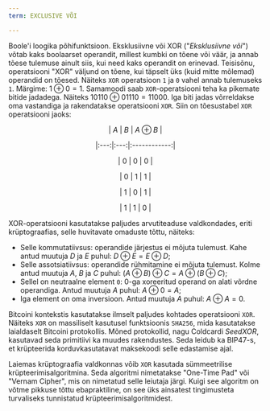 ```yaml
---
term: EXCLUSIVE VÕI

---
```

Boole'i loogika põhifunktsioon. Eksklusiivne või XOR ("*Eksklusiivne või*") võtab kaks boolaarset operandit, millest kumbki on tõene või väär, ja annab tõese tulemuse ainult siis, kui need kaks operandit on erinevad. Teisisõnu, operatsiooni "XOR" väljund on tõene, kui täpselt üks (kuid mitte mõlemad) operandid on tõesed. Näiteks `XOR` operatsioon `1` ja `0` vahel annab tulemuseks `1`. Märgime: $1 \oplus 0 = 1$. Samamoodi saab `XOR`-operatsiooni teha ka pikemate bitide jadadega. Näiteks $10110 \oplus 01110 = 11000$. Iga biti jadas võrreldakse oma vastandiga ja rakendatakse operatsiooni `XOR`. Siin on tõesustabel `XOR` operatsiooni jaoks:

<div align="center">

| $A$ | $B$ | $A \oplus B$ |

|:---:|:---:|:------------:|

| $0$ | $0$ | $0$ |

| $0$ | $1$ | $1$ |

| $1$ | $0$ | $1$ |

| $1$ | $1$ | $0$ |

</div>

XOR-operatsiooni kasutatakse paljudes arvutiteaduse valdkondades, eriti krüptograafias, selle huvitavate omaduste tõttu, näiteks:


- Selle kommutatiivsus: operandide järjestus ei mõjuta tulemust. Kahe antud muutuja $D$ ja $E$ puhul: $D \oplus E = E \oplus D$;
- Selle assotsiatiivsus: operandide rühmitamine ei mõjuta tulemust. Kolme antud muutuja $A$, $B$ ja $C$ puhul: $(A \oplus B) \oplus C = A \oplus (B \oplus C)$;
- Sellel on neutraalne element `0`: 0-ga xoreeritud operand on alati võrdne operandiga. Antud muutuja $A$ puhul: $A \oplus 0 = A$;
- Iga element on oma inversioon. Antud muutuja $A$ puhul: $A \oplus A = 0$.

Bitcoini kontekstis kasutatakse ilmselt paljudes kohtades operatsiooni `XOR`. Näiteks `XOR` on massiliselt kasutusel funktsioonis `SHA256`, mida kasutatakse laialdaselt Bitcoini protokollis. Mõned protokollid, nagu Coldcardi *SeedXOR*, kasutavad seda primitiivi ka muudes rakendustes. Seda leidub ka BIP47-s, et krüpteerida korduvkasutatavat maksekoodi selle edastamise ajal.

Laiemas krüptograafia valdkonnas võib `XOR` kasutada sümmeetrilise krüpteerimisalgoritmina. Seda algoritmi nimetatakse "One-Time Pad" või "Vernam Cipher", mis on nimetatud selle leiutaja järgi. Kuigi see algoritm on võtme pikkuse tõttu ebapraktiline, on see üks ainsatest tingimusteta turvaliseks tunnistatud krüpteerimisalgoritmidest.